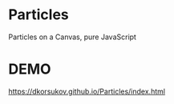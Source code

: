 # Particles
Particles on a Canvas, pure JavaScript

# DEMO
https://dkorsukov.github.io/Particles/index.html
